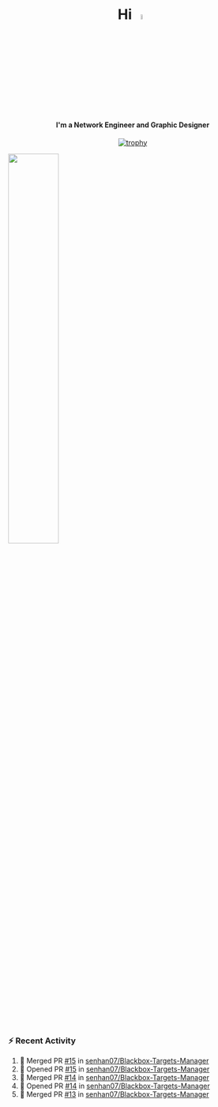 <h1 align="center">Hi <img src="https://i.gifer.com/origin/e0/e08f73642d422d94483c0ca96f737ac2.webp" style="width: 5%;"></h1>
<h4 align="center">I'm a Network Engineer and Graphic Designer </h3>

<div align="center">
  
  [![trophy](https://github-profile-trophy.vercel.app/?username=senhan07&theme=gitdimmed&no-frame=true&no-bg=true&margin-w=15)](https://github.com/ryo-ma/github-profile-trophy)

</div>

<div align="left">
  <img src="https://github-readme-stats.vercel.app/api?username=senhan07&show_icons=true&show_icons=true&hide_border=true&show=reviews,prs_merged,prs_merged_percentage&custom_title=My%20Stats&theme=github_dark" width="45%">
</div>

<img src="https://user-images.githubusercontent.com/74038190/212284100-561aa473-3905-4a80-b561-0d28506553ee.gif" style="width: 9999px; height: 7px;">

### :zap: Recent Activity

<!--START_SECTION:activity-->
1. 🎉 Merged PR [#15](https://github.com/senhan07/Blackbox-Targets-Manager/pull/15) in [senhan07/Blackbox-Targets-Manager](https://github.com/senhan07/Blackbox-Targets-Manager)
2. 💪 Opened PR [#15](https://github.com/senhan07/Blackbox-Targets-Manager/pull/15) in [senhan07/Blackbox-Targets-Manager](https://github.com/senhan07/Blackbox-Targets-Manager)
3. 🎉 Merged PR [#14](https://github.com/senhan07/Blackbox-Targets-Manager/pull/14) in [senhan07/Blackbox-Targets-Manager](https://github.com/senhan07/Blackbox-Targets-Manager)
4. 💪 Opened PR [#14](https://github.com/senhan07/Blackbox-Targets-Manager/pull/14) in [senhan07/Blackbox-Targets-Manager](https://github.com/senhan07/Blackbox-Targets-Manager)
5. 🎉 Merged PR [#13](https://github.com/senhan07/Blackbox-Targets-Manager/pull/13) in [senhan07/Blackbox-Targets-Manager](https://github.com/senhan07/Blackbox-Targets-Manager)
<!--END_SECTION:activity-->

